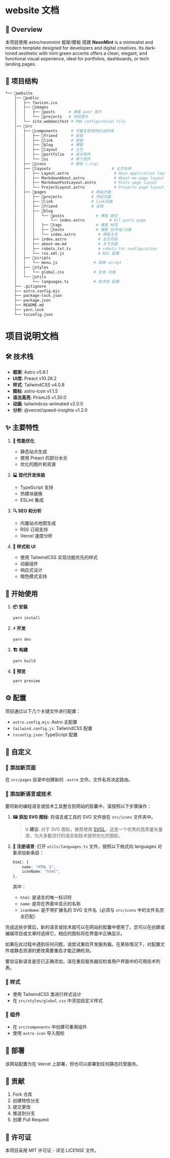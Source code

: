 
# website 文档

## 🎯 Overview
本项目使用 astro/neonmint 框架/模板 搭建
**NeonMint** is a minimalist and modern template designed for developers and digital creatives. Its dark-toned aesthetic with mint green accents offers a clean, elegant, and functional visual experience, ideal for portfolios, dashboards, or tech landing pages.

## 📁 项目结构

```bash
└── 📁website
    │── 📁public
    │   ├── favicon.ico
    │   ├── 📁images
    │   │   ├── 📁posts      # 博客 post 图片
    │   │   └── 📁projects   # 项目图片
    │   └── site.webmanifest # PWA configuration file
    │── 📁src
    │   ├── 📁components      # 可重复使用的UI组件库
    │   │   ├── 📁friend      # 友链
    │   │   ├── 📁link        # 链接
    │   │   ├── 📁blog        # 博客
    │   │   ├── 📁layout      # 主页
    │   │   ├── 📁portfolio   # 组合控件
    │   │   └── 📁ui          # 单个控件
    │   ├── 📁icons           # 图标 (.svg)
    │   ├── 📁layouts                           # 主页布局
    │   │   ├── Layout.astro                    # Main application layout
    │   │   ├── MarkdownAbout.astro             # About-me page layout
    │   │   ├── MarkdownPostLayout.astro        # Posts page layout
    │   │   └── ProjectLayout.astro             # Projects page layout
    │   ├── 📁pages                    # 网站页面
    │   │   ├── 📁projects             # 项目页面
    │   │   ├── 📁link                 # link页面
    │   │   ├── 📁friend               # 友链 
    │   │   ├── 📁blog
    │   │   │   └── 📁posts              # 博客 提交
    │   │   │       └── index.astro           # All posts page
    │   │   │   ├── 📁tags               # 博客 标签
    │   │   │   ├── 📁techs              # 博客 技术栈/分类
    │   │   │   └── index.astro          # 博客主页
    │   │   ├── index.astro              # 主页内容
    │   │   ├── about-me.md              # 关于页面
    │   │   ├── robots.txt.ts            # robots.txt configuration
    │   │   └── rss.xml.js               # RSS 配置
    │   ├── 📁scripts
    │   │   └── menu.js                # 菜单 script
    │   ├── 📁styles
    │   │   └── global.css             # 全局 风格
    │   └── 📁utils
    │       └── languages.ts           # 技术栈 配置
    ├── .gitignore
    ├── astro.config.mjs
    ├── package-lock.json
    ├── package.json
    ├── README.md
    ├── yarn.lock
    └── tsconfig.json
```
# 项目说明文档


## 🛠️ 技术栈

- **框架**: Astro v5.6.1
- **UI库**: Preact v10.26.2
- **样式**: TailwindCSS v4.0.8
- **图标**: astro-icon v1.1.5
- **语法高亮**: PrismJS v1.30.0
- **动画**: tailwindcss-animated v2.0.0
- **分析**: @vercel/speed-insights v1.2.0

## ✨ 主要特性

1. **🚀 性能优化**
   - 静态站点生成
   - 使用 Preact 的部分水合
   - 优化的图片和资源

2. **💻 现代开发体验**
   - TypeScript 支持
   - 热模块替换
   - ESLint 集成

3. **🔍 SEO 和分析**
   - 内置站点地图生成
   - RSS 订阅支持
   - Vercel 速度分析

4. **🎨 样式和 UI**
   - 使用 TailwindCSS 实现功能优先的样式
   - 动画组件
   - 响应式设计
   - 暗色模式支持

## 🚀 开始使用

1. **📦 安装**
   ```bash
   yarn install
   ```

2. **⚡ 开发**
   ```bash
   yarn dev
   ```

3. **🏗️ 构建**
   ```bash
   yarn build
   ```

4. **👀 预览**
   ```bash
   yarn preview
   ```

## ⚙️ 配置

项目通过以下几个关键文件进行配置：

- `astro.config.mjs`: Astro 主配置
- `tailwind.config.js`: TailwindCSS 配置
- `tsconfig.json`: TypeScript 配置

## 🎨 自定义

### 📄 添加新页面

在 `src/pages` 目录中创建新的 `.astro` 文件。文件名将决定路由。

### 🔧 添加新语言或技术

要将新的编程语言或技术工具整合到网站的胶囊中，请按照以下步骤操作：

1. **🖼️ 添加 SVG 图标**: 将语言或工具的 SVG 文件放在 `src/icons` 文件夹中。

   > **💡 建议**: 对于 SVG 图标，推荐使用 [SVGL](https://svgl.app/)，这是一个优秀的高质量矢量库，为大多数流行的语言和技术提供优化的图标。

2. **📝 注册语言**: 打开 `utils/languages.ts` 文件，按照以下格式向 languages 对象添加新条目：

   ```typescript
   html: {
       name: "HTML 5",
       iconName: "html",
   },
   ```

   其中：
   - `html`: 是语言的唯一标识符
   - `name`: 是将在界面中显示的名称
   - `iconName`: 是不带扩展名的 SVG 文件名（必须与 `src/icons` 中的文件名完全匹配）

完成这些步骤后，新的语言或技术就可以在网站的胶囊中使用了。您可以在创建或编辑项目或文章时选择它，相应的图标将在界面中正确显示。

如果在此过程中遇到任何问题，请尝试重启开发服务器。在某些情况下，对配置文件或静态资源的更改需要重启才能正确检测。

要验证新语言是否已正确添加，请在重启服务器后检查用户界面中的可用技术列表。

<!-- ---
### 🧷 Favicon Setup

要自定义您网站的 favicon 和网络应用图标，您可以使用 [favicon.io](https://favicon.io/favicon-converter/) 生成所有必要的变体。上传您的徽标或图标，该工具将为各种设备和平台创建一整套优化文件。
将生成的文件放置在 📂 public 目录中，如下所示：

```bash
📂 public
├── 📄 android-chrome-192x192.png
├── 📄 android-chrome-512x512.png
├── 📄 apple-touch-icon.png
├── 📄 favicon-16x16.png
├── 📄 favicon-32x32.png
├── 📄 favicon.ico
└── 📄 site.webmanifest
```

> 💡 别忘了更新 site.webmanifest 的内容，以匹配您应用的名称、描述和主题颜色，以获得完整的 PWA 体验。
--- -->

### 🎨 样式

- 使用 TailwindCSS 类进行样式设计
- 在 `src/styles/global.css` 中添加自定义样式

### 🧩 组件

- 在 `src/components` 中创建可重用组件
- 使用 `astro-icon` 导入图标

## 🚀 部署

该网站配置为在 Vercel 上部署，但也可以部署到任何静态托管服务。

## 🤝 贡献

1. Fork 仓库
2. 创建特性分支
3. 提交更改
4. 推送到分支
5. 创建 Pull Request

## 📄 许可证

本项目采用 MIT 许可证 - 详见 LICENSE 文件。
